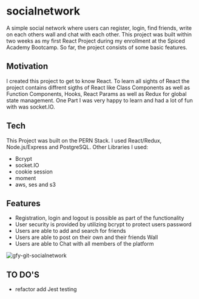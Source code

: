 # socialnetwork
A simple social network where users can register, login, find friends, write on each others wall and chat with each other. This project was built within two weeks as my first React Project during my enrollment at the Spiced Academy Bootcamp. 
So far, the project consists of some basic features. 

## Motivation
I created this project to get to know React. To learn all sights of React the project contains diffrent sigths of React like Class Components as well as Function Components, Hooks, React Params as well as Redux for global state management. One Part I was very happy to learn and had a lot of fun with was socket.IO. 

## Tech
This Project was built on the PERN Stack. I used React/Redux, Node.js/Express and PostgreSQL.
Other Libraries I used:
- Bcrypt
- socket.IO
- cookie session
- moment
- aws, ses and s3

## Features
- Registration, login and logout is possible as part of the functionality
- User security is provided by utilizing bcrypt to protect users password
- Users are able to add and search for friends
- Users are able to post on their own and their friends Wall
- Users are able to Chat with all members of the platform

![gfy-git-socialnetwork](https://github.com/LuiseBrandenburger/portfolio-next/blob/main/public/content/socialnetwork.gif)

## TO DO'S
- refactor add Jest testing
